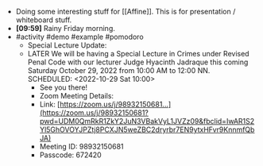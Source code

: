 - Doing some interesting stuff for [[Affine]]. This is for presentation / whiteboard stuff.
- **[09:59]** Rainy Friday morning.
- #activity #demo #example #pomodoro
	- Special Lecture Update:
	- LATER We will be having a Special Lecture in Crimes under Revised Penal Code with our lecturer Judge Hyacinth Jadraque this coming Saturday October 29, 2022 from 10:00 AM to 12:00 NN. 
	  SCHEDULED: <2022-10-29 Sat 10:00>
		- See you there!
		- Zoom Meeting Details:
		- Link: [https://zoom.us/j/98932150681...](https://zoom.us/j/98932150681?pwd=UDM0QmRkR1ZkY2JuN3VBakVyL1JVZz09&fbclid=IwAR1S2Yl5GhOVOYJPZtj8PCXJN5weZBC2dryrbr7EN9ytxHFvr9KnnmfQbJA)
		- Meeting ID: 98932150681
		- Passcode: 672420
